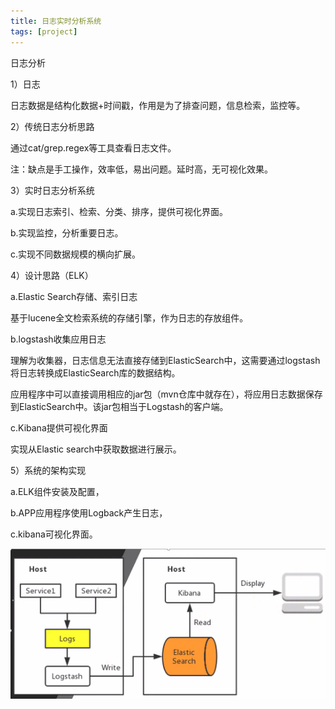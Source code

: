 ```yaml
---
title: 日志实时分析系统
tags: [project]
---
```


日志分析

1）日志

日志数据是结构化数据+时间戳，作用是为了排查问题，信息检索，监控等。

2）传统日志分析思路

通过cat/grep.regex等工具查看日志文件。

注：缺点是手工操作，效率低，易出问题。延时高，无可视化效果。

3）实时日志分析系统

a.实现日志索引、检索、分类、排序，提供可视化界面。

b.实现监控，分析重要日志。

c.实现不同数据规模的横向扩展。

4）设计思路（ELK）

a.Elastic Search存储、索引日志

基于lucene全文检索系统的存储引擎，作为日志的存放组件。

b.logstash收集应用日志

理解为收集器，日志信息无法直接存储到ElasticSearch中，这需要通过logstash将日志转换成ElasticSearch库的数据结构。

应用程序中可以直接调用相应的jar包（mvn仓库中就存在），将应用日志数据保存到ElasticSearch中。该jar包相当于Logstash的客户端。

c.Kibana提供可视化界面

实现从Elastic search中获取数据进行展示。

5）系统的架构实现

a.ELK组件安装及配置，

b.APP应用程序使用Logback产生日志，

c.kibana可视化界面。

![](/images/project/loganalysis/ELK.png)